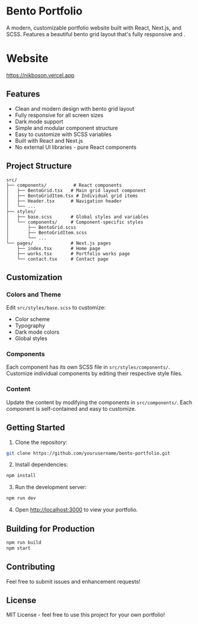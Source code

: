 # Bento Portfolio

A modern, customizable portfolio website built with React, Next.js, and SCSS. Features a beautiful bento grid layout that's fully responsive and .
# Website
https://nikboson.vercel.app

## Features

- Clean and modern design with bento grid layout
- Fully responsive for all screen sizes
- Dark mode support
- Simple and modular component structure
- Easy to customize with SCSS variables
- Built with React and Next.js
- No external UI libraries - pure React components

## Project Structure

```
src/
├── components/          # React components
│   ├── BentoGrid.tsx   # Main grid layout component
│   ├── BentoGridItem.tsx # Individual grid items
│   ├── Header.tsx      # Navigation header
│   └── ...
├── styles/
│   ├── base.scss       # Global styles and variables
│   └── components/     # Component-specific styles
│       ├── BentoGrid.scss
│       ├── BentoGridItem.scss
│       └── ...
└── pages/              # Next.js pages
    ├── index.tsx       # Home page
    ├── works.tsx       # Portfolio works page
    └── contact.tsx     # Contact page
```

## Customization

### Colors and Theme

Edit `src/styles/base.scss` to customize:
- Color scheme
- Typography
- Dark mode colors
- Global styles

### Components

Each component has its own SCSS file in `src/styles/components/`. Customize individual components by editing their respective style files.

### Content

Update the content by modifying the components in `src/components/`. Each component is self-contained and easy to customize.

## Getting Started

1. Clone the repository:
```bash
git clone https://github.com/yourusername/bento-portfolio.git
```

2. Install dependencies:
```bash
npm install
```

3. Run the development server:
```bash
npm run dev
```

4. Open [http://localhost:3000](http://localhost:3000) to view your portfolio.

## Building for Production

```bash
npm run build
npm start
```

## Contributing

Feel free to submit issues and enhancement requests!

## License

MIT License - feel free to use this project for your own portfolio! 